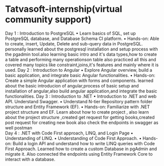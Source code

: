 # Tatvasoft-internship(virtual community support)
Day 1 : Introduction to PostgreSQL
• Learn basics of SQL, set up PostgreSQL database, and Database Schema CI platform.
• Hands-on: Able to create, insert, Update, Delete and sub-query data in PostgreSQL.
    personally learned about the postgresql installation and setup process with the pgadmin tool.also learning basic intro and it's  data types,how to create a table and performing many operationson table also practiced all this and covered many topics like constraint,joins,it's features and mainly where it is used.
Day 2 : Introduction to Angular
• Explore Angular overview, build a basic application, and integrate basic Angular functionalities.
• Hands-on: Create a simple Angular application with forms and components.
    learned about the basic introducion of angular,process of basic setup and installation of angular,also build angular application,and integrate the basic functionalities.
Day 3 : Introduction to .NET
• Introduction to .NET and web API. Understand Swagger.
• Understand N-tier Repository pattern folder structure and Entity Framework (EF).
• Hands-on: Familiarize with .NET project structure and EF.
        Learn about how to create project , also learn about the project structure ,created get request for getting books,created post request for creating new book
also check the endpoints in swagger as well postman  
Day 4 : .NET with Code First approach, LINQ, and Login Page
• Understanding of LINQ.
• Understanding of Code First Approach.
• Hands-on: Build a login API and understand how to write LINQ queries with Code First Approach.
        Learned how to create a custom Database in pgAdmin and migrate it. Also connected the endpoints  using Entity Framework Core to interact with a database.
